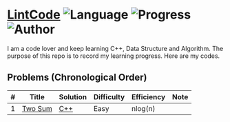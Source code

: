 # [LintCode](https://leetcode.com/problemset/all/) ![Language](https://img.shields.io/badge/Language-C%2B%2B-orange.svg) ![Progress](https://img.shields.io/badge/Progress-0-green.svg) ![Author](https://img.shields.io/badge/Author-Cray%20Xu-blue.svg)

I am a code lover and keep learning C++, Data Structure and Algorithm.
The purpose of this repo is to record my learning progress.
Here are my codes.

## Problems (Chronological Order)

| # | Title | Solution | Difficulty | Efficiency | Note |
|---| ----- | -------- | ---------- | ---------- | ---- |
| 1 |[Two Sum](https://leetcode.com/problems/two-sum/n)| [C++](./C++/two-sum.cpp) | Easy | nlog(n)
